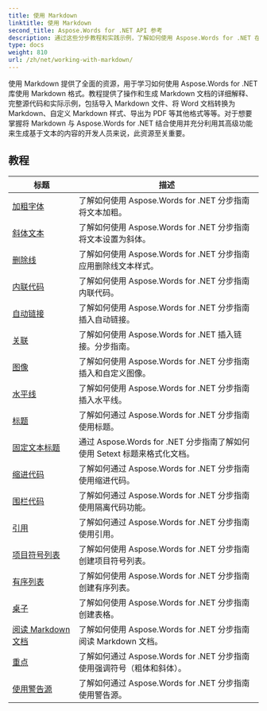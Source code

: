```yaml
---
title: 使用 Markdown
linktitle: 使用 Markdown
second_title: Aspose.Words for .NET API 参考
description: 通过这些分步教程和实践示例，了解如何使用 Aspose.Words for .NET 在 Word 文档中使用 Markdown 语法。
type: docs
weight: 810
url: /zh/net/working-with-markdown/
---
```


使用 Markdown 提供了全面的资源，用于学习如何使用 Aspose.Words for .NET 库使用 Markdown 格式。教程提供了操作和生成 Markdown 文档的详细解释、完整源代码和实际示例，包括导入 Markdown 文件、将 Word 文档转换为 Markdown、自定义 Markdown 样式、导出为 PDF 等其他格式等等。对于想要掌握将 Markdown 与 Aspose.Words for .NET 结合使用并充分利用其高级功能来生成基于文本的内容的开发人员来说，此资源至关重要。

 ## 教程
| 标题 | 描述 |
| --- | --- |
| [加粗字体](./bold-text/) | 了解如何使用 Aspose.Words for .NET 分步指南将文本加粗。 |
| [斜体文本](./italic-text/) | 了解如何使用 Aspose.Words for .NET 分步指南将文本设置为斜体。 |
| [删除线](./strikethrough/) | 了解如何使用 Aspose.Words for .NET 分步指南应用删除线文本样式。 |
| [内联代码](./inline-code/) | 了解如何使用 Aspose.Words for .NET 分步指南内联代码。 |
| [自动链接](./autolink/) | 了解如何使用 Aspose.Words for .NET 分步指南插入自动链接。 |
| [关联](./link/) | 了解如何使用 Aspose.Words for .NET 插入链接。分步指南。 |
| [图像](./image/) | 了解如何使用 Aspose.Words for .NET 分步指南插入和自定义图像。 |
| [水平线](./horizontal-rule/) | 了解如何使用 Aspose.Words for .NET 分步指南插入水平线。 |
| [标题](./heading/) | 了解如何通过 Aspose.Words for .NET 分步指南使用标题。 |
| [固定文本标题](./setext-heading/) | 通过 Aspose.Words for .NET 分步指南了解如何使用 Setext 标题来格式化文档。 |
| [缩进代码](./indented-code/) | 了解如何通过 Aspose.Words for .NET 分步指南使用缩进代码。 |
| [围栏代码](./fenced-code/) | 了解如何通过 Aspose.Words for .NET 分步指南使用隔离代码功能。 |
| [引用](./quote/) | 了解如何通过 Aspose.Words for .NET 分步指南使用引用。 |
| [项目符号列表](./bulleted-list/) | 了解如何使用 Aspose.Words for .NET 分步指南创建项目符号列表。 |
| [有序列表](./ordered-list/) | 了解如何使用 Aspose.Words for .NET 分步指南创建有序列表。 |
| [桌子](./table/) | 了解如何使用 Aspose.Words for .NET 分步指南创建表格。 |
| [阅读 Markdown 文档](./read-markdown-document/) | 了解如何使用 Aspose.Words for .NET 分步指南阅读 Markdown 文档。 |
| [重点](./emphases/) | 了解如何通过 Aspose.Words for .NET 分步指南使用强调符号（粗体和斜体）。 |
| [使用警告源](./use-warning-source/) | 了解如何通过 Aspose.Words for .NET 分步指南使用警告源。 |